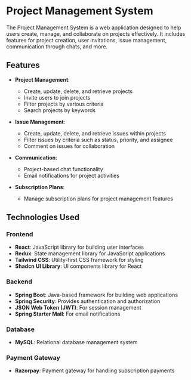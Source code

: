 # Project Management System

The Project Management System is a web application designed to help users create, manage, and collaborate on projects effectively. It includes features for project creation, user invitations, issue management, communication through chats, and more.

## Features

- **Project Management**:
  - Create, update, delete, and retrieve projects
  - Invite users to join projects
  - Filter projects by various criteria
  - Search projects by keywords

- **Issue Management**:
  - Create, update, delete, and retrieve issues within projects
  - Filter issues by criteria such as status, priority, and assignee
  - Comment on issues for collaboration

- **Communication**:
  - Project-based chat functionality
  - Email notifications for project activities

- **Subscription Plans**:
  - Manage subscription plans for project management features

## Technologies Used

### Frontend

- **React**: JavaScript library for building user interfaces
- **Redux**: State management library for JavaScript applications
- **Tailwind CSS**: Utility-first CSS framework for styling
- **Shadcn UI Library**: UI components library for React

### Backend

- **Spring Boot**: Java-based framework for building web applications
- **Spring Security**: Provides authentication and authorization
- **JSON Web Token (JWT)**: For session management
- **Spring Starter Mail**: For email notifications

### Database

- **MySQL**: Relational database management system

### Payment Gateway

- **Razorpay**: Payment gateway for handling subscription payments

